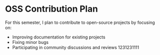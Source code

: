 # OSS Contribution Plan

For this semester, I plan to contribute to open-source projects by focusing on:
- Improving documentation for existing projects
- Fixing minor bugs
- Participating in community discussions and reviews
1231231111